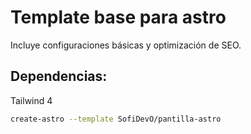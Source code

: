 # Template base para astro

Incluye configuraciones básicas y optimización de SEO.

## Dependencias:

Tailwind 4 


```bash
create-astro --template SofiDevO/pantilla-astro
```
